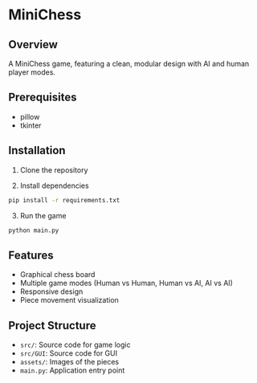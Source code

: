 # MiniChess

## Overview
A MiniChess game, featuring a clean, modular design with AI and human player modes.

## Prerequisites
- pillow
- tkinter

## Installation
1. Clone the repository

2. Install dependencies
```bash
pip install -r requirements.txt
```
3. Run the game
```bash
python main.py
```

## Features
- Graphical chess board
- Multiple game modes (Human vs Human, Human vs AI, AI vs AI)
- Responsive design
- Piece movement visualization

## Project Structure
- `src/`: Source code for game logic
- `src/GUI`: Source code for GUI
- `assets/`: Images of the pieces
- `main.py`: Application entry point